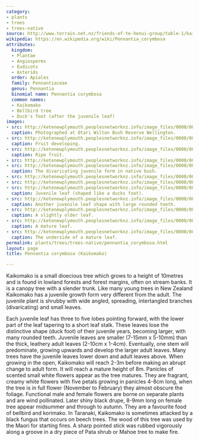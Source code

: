 ```yaml
---
category:
- plants
- trees
- trees-native
source: http://www.terrain.net.nz/friends-of-te-henui-group/table-1/kaikomako-pennantia-corymbosa.html
wikipedia: https://en.wikipedia.org/wiki/Pennantia_corymbosa
attributes:
  kingdom:
  - Plantae
  - Angiosperms
  - Eudicots
  - Asterids
  order: Apiales
  family: Pennantiaceae
  genus: Pennantia
  binomial name: Pennantia corymbosa
  common names:
  - Kaikomako
  - Bellbird tree
  - Duck's foot (after the juvenile leaf)
images:
- src: http://ketenewplymouth.peoplesnetworknz.info/image_files/0000/0006/0929/Pennantia_corymbosa__Kaikomako_.JPG
  caption: Photographed at Otari Wilton Bush Reserve Wellington.
- src: http://ketenewplymouth.peoplesnetworknz.info/image_files/0000/0006/0919/Pennantia_corymbosa__Kaikomako_-001.JPG
  caption: Fruit developing.
- src: http://ketenewplymouth.peoplesnetworknz.info/image_files/0000/0002/2289/kaikomako__Pennantia_corymbosa_.JPG
  caption: Ripe fruit.
- src: http://ketenewplymouth.peoplesnetworknz.info/image_files/0000/0002/2284/kaikomako__Pennantia_corymbosa_-10.JPG
- src: http://ketenewplymouth.peoplesnetworknz.info/image_files/0000/0011/4948/1-Juvenile_Pennantia_corymbosa.JPG
  caption: The divaricating juvenile form in native bush.
- src: http://ketenewplymouth.peoplesnetworknz.info/image_files/0000/0008/5763/1-Pennantia_corymbosa__bellbird_tree__2_-001.JPG
- src: http://ketenewplymouth.peoplesnetworknz.info/image_files/0000/0008/5758/1-Pennantia_corymbosa__bellbird_tree__2_.JPG
- src: http://ketenewplymouth.peoplesnetworknz.info/image_files/0000/0002/2299/Pennantia_corymbosa___Kaikomako__Ducks-foot-1.jpg
  caption: Juvenile leaf (shaped like a ducks foot).
- src: http://ketenewplymouth.peoplesnetworknz.info/image_files/0000/0004/6994/Pennantia_corymbosa__Kaikomako_-003.JPG
  caption: Another juvenile leaf shape with large rounded teeth.
- src: http://ketenewplymouth.peoplesnetworknz.info/image_files/0000/0006/0924/Pennantia_corymbosa__Kaikomako_-002.JPG
  caption: A slightly older leaf.
- src: http://ketenewplymouth.peoplesnetworknz.info/image_files/0000/0002/2294/kaikomako__Pennantia_corymbosa_-6.JPG
  caption: A mature leaf.
- src: http://ketenewplymouth.peoplesnetworknz.info/image_files/0000/0002/2264/kaikomako__Pennantia_corymbosa_-5.JPG
  caption: The underside of a mature leaf.
permalink: plants/trees/trees-native/pennantia_corymbosa.html
layout: page
title: Pennantia corymbosa (Kaikomako)

---
```

Kaikomako is a small dioecious tree which grows to a height of 10metres and is found in lowland forests and forest margins, often on stream banks. It is a canopy tree with a slender trunk. Like many young trees in New Zealand Kaikomako has a juvenile growth form very different from the adult. The juvenile plant is shrubby with wide angled, spreading, intertangled branches (divaricating) and small leaves.

Each juvenile leaf has three to five lobes pointing forward, with the lower part of the leaf tapering to a short leaf stalk. These leaves lose the distinctive shape (duck foot) of their juvenile years, becoming larger, with many rounded teeth. Juvenile leaves are smaller (7-15mm x 5-10mm) than the thick, leathery adult leaves (2-10cm x 1-4cm).
Eventually, one stem will predominate, growing upwards and develop the larger adult leaves. Many trees have the juvenile leaves lower down and adult leaves above. When growing in the open, Kaikomako will reach 2-3m before making an abrupt change to adult form. It will reach a mature height of 8m.
Panicles of scented small white flowers appear as the tree matures. They are fragrant, creamy white flowers with five petals growing in panicles 4-8cm long, when the tree is in full flower (November to February) they almost obscure the foliage. Functional male and female flowers are borne on separate plants and are wind pollinated.
Later shiny black drupe, 8-9mm long on female tree appear midsummer and through to autumn. They are a favourite food of bellbird and korimako.
In Taranaki, Kaikomako is sometimes attacked by a black fungus that occurs on beech trees. 
The wood of this tree was used by the Maori for starting fires. A sharp pointed stick was rubbed vigorously along a groove in a dry piece of Pata shrub or Mahoe tree to make fire.
